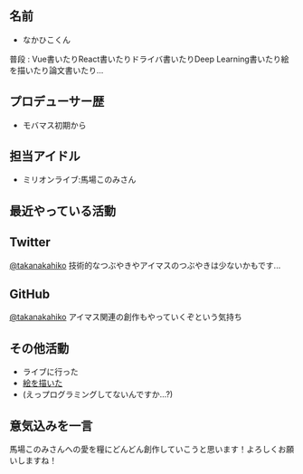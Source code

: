 ## 名前  

- なかひこくん

普段 : Vue書いたりReact書いたりドライバ書いたりDeep Learning書いたり絵を描いたり論文書いたり...

## プロデューサー歴  

- モバマス初期から

## 担当アイドル

- ミリオンライブ:馬場このみさん

## 最近やっている活動

## Twitter

[@takanakahiko](https://twitter.com/takanakahiko)
技術的なつぶやきやアイマスのつぶやきは少ないかもです...

## GitHub

[@takanakahiko](https://github.com/takanakahiko)
アイマス関連の創作もやっていくぞという気持ち

## その他活動

- ライブに行った
- [絵を描いた](https://sketch.pixiv.net/items/5425571304462931628)
- (えっプログラミングしてないんですか...?)

## 意気込みを一言

馬場このみさんへの愛を糧にどんどん創作していこうと思います！よろしくお願いしますね！